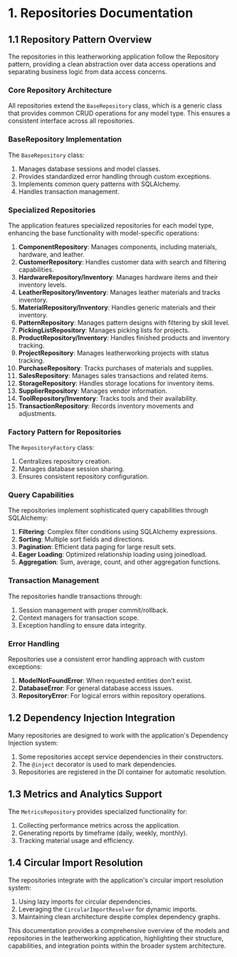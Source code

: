 # 1. Repositories Documentation

## 1.1 Repository Pattern Overview

The repositories in this leatherworking application follow the Repository pattern, providing a clean abstraction over data access operations and separating business logic from data access concerns.

### Core Repository Architecture

All repositories extend the `BaseRepository` class, which is a generic class that provides common CRUD operations for any model type. This ensures a consistent interface across all repositories.

### BaseRepository Implementation

The `BaseRepository` class:

1. Manages database sessions and model classes.
2. Provides standardized error handling through custom exceptions.
3. Implements common query patterns with SQLAlchemy.
4. Handles transaction management.

### Specialized Repositories

The application features specialized repositories for each model type, enhancing the base functionality with model-specific operations:

1. **ComponentRepository**: Manages components, including materials, hardware, and leather.
2. **CustomerRepository**: Handles customer data with search and filtering capabilities.
3. **HardwareRepository/Inventory**: Manages hardware items and their inventory levels.
4. **LeatherRepository/Inventory**: Manages leather materials and tracks inventory.
5. **MaterialRepository/Inventory**: Handles generic materials and their inventory.
6. **PatternRepository**: Manages pattern designs with filtering by skill level.
7. **PickingListRepository**: Manages picking lists for projects.
8. **ProductRepository/Inventory**: Handles finished products and inventory tracking.
9. **ProjectRepository**: Manages leatherworking projects with status tracking.
10. **PurchaseRepository**: Tracks purchases of materials and supplies.
11. **SalesRepository**: Manages sales transactions and related items.
12. **StorageRepository**: Handles storage locations for inventory items.
13. **SupplierRepository**: Manages vendor information.
14. **ToolRepository/Inventory**: Tracks tools and their availability.
15. **TransactionRepository**: Records inventory movements and adjustments.

### Factory Pattern for Repositories

The `RepositoryFactory` class:

1. Centralizes repository creation.
2. Manages database session sharing.
3. Ensures consistent repository configuration.

### Query Capabilities

The repositories implement sophisticated query capabilities through SQLAlchemy:

1. **Filtering**: Complex filter conditions using SQLAlchemy expressions.
2. **Sorting**: Multiple sort fields and directions.
3. **Pagination**: Efficient data paging for large result sets.
4. **Eager Loading**: Optimized relationship loading using joinedload.
5. **Aggregation**: Sum, average, count, and other aggregation functions.

### Transaction Management

The repositories handle transactions through:

1. Session management with proper commit/rollback.
2. Context managers for transaction scope.
3. Exception handling to ensure data integrity.

### Error Handling

Repositories use a consistent error handling approach with custom exceptions:

1. **ModelNotFoundError**: When requested entities don't exist.
2. **DatabaseError**: For general database access issues.
3. **RepositoryError**: For logical errors within repository operations.

## 1.2 Dependency Injection Integration

Many repositories are designed to work with the application's Dependency Injection system:

1. Some repositories accept service dependencies in their constructors.
2. The `@inject` decorator is used to mark dependencies.
3. Repositories are registered in the DI container for automatic resolution.

## 1.3 Metrics and Analytics Support

The `MetricsRepository` provides specialized functionality for:

1. Collecting performance metrics across the application.
2. Generating reports by timeframe (daily, weekly, monthly).
3. Tracking material usage and efficiency.

## 1.4 Circular Import Resolution

The repositories integrate with the application's circular import resolution system:

1. Using lazy imports for circular dependencies.
2. Leveraging the `CircularImportResolver` for dynamic imports.
3. Maintaining clean architecture despite complex dependency graphs.

This documentation provides a comprehensive overview of the models and repositories in the leatherworking application, highlighting their structure, capabilities, and integration points within the broader system architecture.